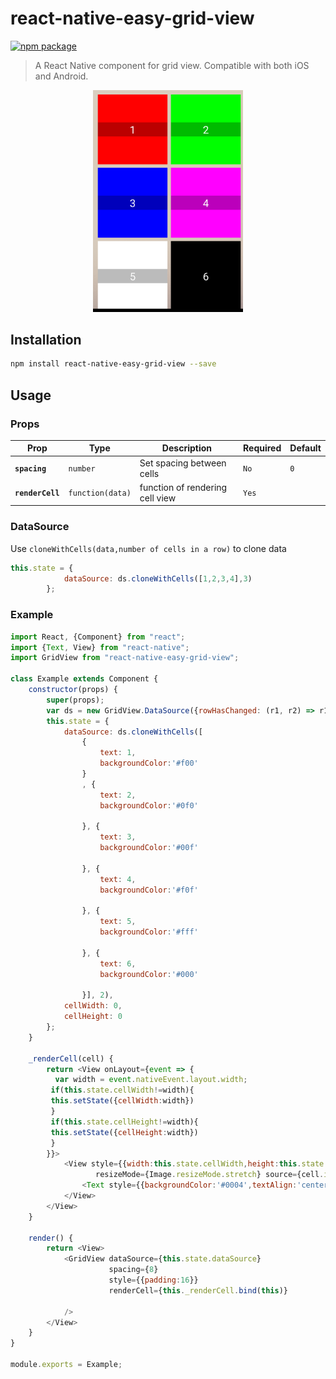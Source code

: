 # react-native-easy-grid-view
[![npm package](https://img.shields.io/npm/v/react-native-easy-grid-view.svg?style=flat-square)](https://www.npmjs.org/package/react-native-easy-grid-view)

> A React Native component for grid view. Compatible with both iOS and Android.
<p align="center">
  <img width="240" src="./assets/demo_image_1.png"/>
</p>

## Installation

```sh
npm install react-native-easy-grid-view --save
```


## Usage

### Props

| Prop | Type | Description | Required | Default |
|---|---|---|---|---|
|**`spacing`**|`number`|Set spacing between cells|`No`|`0`|
|**`renderCell`**|`function(data)`|function of rendering cell view|`Yes`||


### DataSource

Use `cloneWithCells(data,number of cells in a row)` to clone data

```js
this.state = {
            dataSource: ds.cloneWithCells([1,2,3,4],3)
        };
```


### Example




```js
import React, {Component} from "react";
import {Text, View} from "react-native";
import GridView from "react-native-easy-grid-view";

class Example extends Component {
    constructor(props) {
        super(props);
        var ds = new GridView.DataSource({rowHasChanged: (r1, r2) => r1 !== r2});
        this.state = {
            dataSource: ds.cloneWithCells([
                {
                    text: 1,
                    backgroundColor:'#f00'
                }
                , {
                    text: 2,
                    backgroundColor:'#0f0'

                }, {
                    text: 3,
                    backgroundColor:'#00f'

                }, {
                    text: 4,
                    backgroundColor:'#f0f'

                }, {
                    text: 5,
                    backgroundColor:'#fff'

                }, {
                    text: 6,
                    backgroundColor:'#000'

                }], 2),
            cellWidth: 0,
            cellHeight: 0
        };
    }

    _renderCell(cell) {
        return <View onLayout={event => {
          var width = event.nativeEvent.layout.width;
         if(this.state.cellWidth!=width){
         this.setState({cellWidth:width})
         }
         if(this.state.cellHeight!=width){
         this.setState({cellHeight:width})
         }
        }}>
            <View style={{width:this.state.cellWidth,height:this.state.cellHeight,justifyContent:'center',backgroundColor:cell.backgroundColor}}
                   resizeMode={Image.resizeMode.stretch} source={cell.image}>
                <Text style={{backgroundColor:'#0004',textAlign:'center',color:'#fff',fontSize:24}}>{cell.text}</Text>
            </View>
        </View>
    }

    render() {
        return <View>
            <GridView dataSource={this.state.dataSource}
                      spacing={8}
                      style={{padding:16}}
                      renderCell={this._renderCell.bind(this)}

            />
        </View>
    }
}

module.exports = Example;

```
